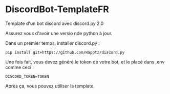 # DiscordBot-TemplateFR
Template d'un bot discord avec discord.py 2.0

Assurez vous d'avoir une versio nde python à jour.

Dans un premier temps, installer discord.py :

```pip install git+https://github.com/Rapptz/discord.py```

Une fois fait, vous devez généré le token de votre bot, et le placé dans .env comme ceci :

```DISCORD_TOKEN=TOKEN```

Après ça, vous pouvez utiliser la template.
